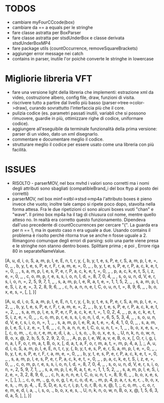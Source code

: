 TODOS
=====

- cambiare myFourCCcode(box)
- cambiare da == a equals per le stringhe
- fare classe astratta per BoxParser
- fare classe astratta per stsdUnderBox e classe derivata stsdUnderBoxMP4
- fare package utils (countOccurrence, removeSquareBrackets)
- aggiunger error message nei catch
- contains in parser, inutile l'or poichè converte le stringhe in lowercase


Migliorie libreria VFT
======================

- fare una versione light della libreria che implementi: estrazione xml da video, costruzione albero, config file, draw, funzioni di visita.
- riscrivere tutto a partire dal livello più basso (parser->tree->color->draw), curando sovrattutto l'interfaccia più che il core.
- pulizia codice (es. parametri passati inutili, variabli che si possono rimuovere, guardie in più, ottimizzare righe di codice, uniformare codice).
- aggiungere all'eseguibile da terminale funzionalità della prima versione: parser di un video, dato un xml disegnarlo.
- commentare e documentare meglio il codice.
- strutturare meglio il codice per essere usato come una libreria con più facilità.

ISSUES
======

- RISOLTO - parserMOV, nel box mvhd i valori sono corretti ma i nomi degli attributi sono sbagliati (compatibleBrand_i del box ftyp al posto dei corretti)
- parserMOV, nel box minf->stbl->stsd->mp4a l'attributo boxes è pieno invece che vuoto; inoltre tale campo si ripete poco dopo, stavolta nella forma attesa. Fra le due ripetizioni ci sono alcuni boxes vuoti "chan" e "wave". Il primo box mp4a ha il tag di chiusura col nome, mentre quello atteso no.
In realtà era corretto questo funzionamento. Dipendeva dall'uso precedente di countOccurrences per cercare "{". La guarda era per n == 1, ma in questo caso n era uguale a due. Usando contains il problema è risolto perchè ritorna true se anche n fosse uguale a 2.
Rimangono comunque degli errori di parsing: solo una parte viene presa e le stringhe non stanno dentro boxes. Splittare prima ; e poi ,
Errore riga 80 in separateNameValue.

[A, u, d, i, o, S, a, m, p, l, e, E, n, t, r, y, {, b, y, t, e, s, P, e, r, S, a, m, p, l, e, =, 0, ,,  , b, y, t, e, s, P, e, r, F, r, a, m, e, =, 0, ,,  , b, y, t, e, s, P, e, r, P, a, c, k, e, t, =, 0, ,,  , s, a, m, p, l, e, s, P, e, r, P, a, c, k, e, t, =, 0, ,,  , p, a, c, k, e, t, S, i, z, e, =, 0, ,,  , c, o, m, p, r, e, s, s, i, o, n, I, d, =, 8, 7, 0, 4, ,,  , s, o, u, n, d, V, e, r, s, i, o, n, =, 2, 5, 9, 7, 1, ,,  , s, a, m, p, l, e, R, a, t, e, =, 1, 1, 5, 2, ,,  , s, a, m, p, l, e, S, i, z, e, =, 3, 2, 8, 9, 6, ,,  , c, h, a, n, n, e, l, C, o, u, n, t, =, 8, 9, 6, ,,  , b, o, x, e, s, =, [, ], }]


[A, u, d, i, o, S, a, m, p, l, e, E, n, t, r, y, {, b, y, t, e, s, P, e, r, S, a, m, p, l, e, =, 2, ,,  , b, y, t, e, s, P, e, r, F, r, a, m, e, =, 2, ,,  , b, y, t, e, s, P, e, r, P, a, c, k, e, t, =, 2, ,,  , s, a, m, p, l, e, s, P, e, r, P, a, c, k, e, t, =, 1, 0, 2, 4, ,,  , p, a, c, k, e, t, S, i, z, e, =, 0, ,,  , c, o, m, p, r, e, s, s, i, o, n, I, d, =, 6, 5, 5, 3, 4, ,,  , s, o, u, n, d, V, e, r, s, i, o, n, =, 1, ,,  , s, a, m, p, l, e, R, a, t, e, =, 4, 4, 1, 0, 0, ,,  , s, a, m, p, l, e, S, i, z, e, =, 1, 6, ,,  , c, h, a, n, n, e, l, C, o, u, n, t, =, 1, ,,  , b, o, x, e, s, =, [, c, o, m, ., c, o, r, e, m, e, d, i, a, ., i, s, o, ., b, o, x, e, s, ., U, n, k, n, o, w, n, B, o, x, @, 2, b, 5, 5, 2, 9, 2, 0, ,,  , A, p, p, l, e, W, a, v, e, B, o, x, [, O, r, i, g, i, n, a, l, F, o, r, m, a, t, B, o, x, [, d, a, t, a, F, o, r, m, a, t, =, m, p, 4, a, ], ;, A, u, d, i, o, S, a, m, p, l, e, E, n, t, r, y, {, b, y, t, e, s, P, e, r, S, a, m, p, l, e, =, 0, ,,  , b, y, t, e, s, P, e, r, F, r, a, m, e, =, 0, ,,  , b, y, t, e, s, P, e, r, P, a, c, k, e, t, =, 0, ,,  , s, a, m, p, l, e, s, P, e, r, P, a, c, k, e, t, =, 0, ,,  , p, a, c, k, e, t, S, i, z, e, =, 0, ,,  , c, o, m, p, r, e, s, s, i, o, n, I, d, =, 8, 7, 0, 4, ,,  , s, o, u, n, d, V, e, r, s, i, o, n, =, 2, 5, 9, 7, 1, ,,  , s, a, m, p, l, e, R, a, t, e, =, 1, 1, 5, 2, ,,  , s, a, m, p, l, e, S, i, z, e, =, 3, 2, 8, 9, 6, ,,  , c, h, a, n, n, e, l, C, o, u, n, t, =, 8, 9, 6, ,,  , b, o, x, e, s, =, [, ], }, ;, c, o, m, ., g, o, o, g, l, e, c, o, d, e, ., m, p, 4, p, a, r, s, e, r, ., b, o, x, e, s, ., m, p, 4, ., E, S, D, e, s, c, r, i, p, t, o, r, B, o, x, @, 1, ;, c, o, m, ., c, o, r, e, m, e, d, i, a, ., i, s, o, ., b, o, x, e, s, ., U, n, k, n, o, w, n, B, o, x, @, 1, 5, 6, 3, d, a, 5, ], ], }]
